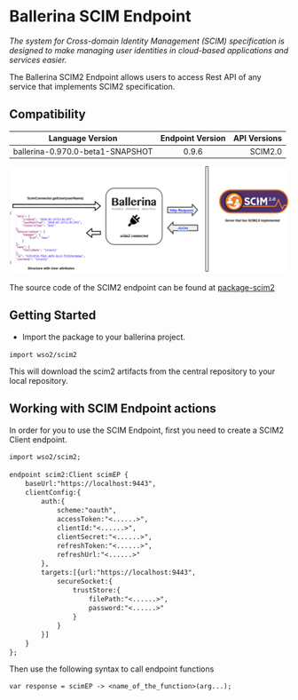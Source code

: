 # Ballerina SCIM Endpoint

*The system for Cross-domain Identity Management (SCIM) specification
 is designed to make managing user identities in cloud-based applications 
 and services easier.*

 
 The Ballerina SCIM2 Endpoint allows users to access Rest API of any service that implements 
 SCIM2 specification.  
 
 
 ## Compatibility
 | Language Version        | Endpoint Version          | API Versions  |
 | ------------- |:-------------:| -----:|
 | ballerina-0.970.0-beta1-SNAPSHOT     | 0.9.6 | SCIM2.0 |
 

![alt text](resources/SCIM2.png)

The source code of the SCIM2 endpoint can be found at [package-scim2](https://github.com/wso2-ballerina/package-scim2)

 ## Getting Started
 
 - Import the package to your ballerina project.
 
 `import wso2/scim2`
 
 This will download the scim2 artifacts from the central repository to your local repository.
 
## Working with SCIM Endpoint actions

In order for you to use the SCIM Endpoint, first you need to create a SCIM2 Client 
endpoint.

```ballerina
import wso2/scim2;

endpoint scim2:Client scimEP {
    baseUrl:"https://localhost:9443",
    clientConfig:{
        auth:{
            scheme:"oauth",
            accessToken:"<......>",
            clientId:"<......>",
            clientSecret:"<......>",
            refreshToken:"<......>",
            refreshUrl:"<......>"
        },
        targets:[{url:"https://localhost:9443",
            secureSocket:{
                trustStore:{
                    filePath:"<......>",
                    password:"<......>"
                }
            }
        }]
    }
};
```
Then use the following syntax to call endpoint functions

```ballerina
var response = scimEP -> <name_of_the_function>(arg...);
```